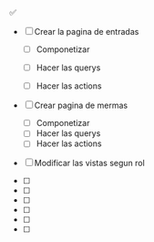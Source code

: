 ✅

- [ ] Crear la pagina de entradas
    - [ ] Componetizar
    - [ ] Hacer las querys
    - [ ] Hacer las actions


- [ ] Crear pagina de mermas
    - [ ] Componetizar
    - [ ] Hacer las querys
    - [ ] Hacer las actions
- [ ] Modificar las vistas segun rol

- [ ]
- [ ]
- [ ]
- [ ]
- [ ]
- [ ]
